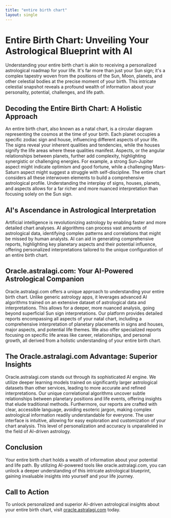 ```yaml
---
title: "entire birth chart"
layout: single
---
```


# Entire Birth Chart: Unveiling Your Astrological Blueprint with AI

Understanding your entire birth chart is akin to receiving a personalized astrological roadmap for your life. It's far more than just your Sun sign; it's a complex tapestry woven from the positions of the Sun, Moon, planets, and other celestial bodies at the precise moment of your birth. This intricate celestial snapshot reveals a profound wealth of information about your personality, potential, challenges, and life path.

## Decoding the Entire Birth Chart: A Holistic Approach

An entire birth chart, also known as a natal chart, is a circular diagram representing the cosmos at the time of your birth.  Each planet occupies a specific zodiac sign and house, influencing different aspects of your life.  The signs reveal your inherent qualities and tendencies, while the houses signify the life areas where these qualities manifest.  Aspects, or the angular relationships between planets, further add complexity, highlighting synergistic or challenging energies.  For example, a strong Sun-Jupiter aspect might indicate optimism and good fortune, while a challenging Mars-Saturn aspect might suggest a struggle with self-discipline.  The entire chart considers all these interwoven elements to build a comprehensive astrological profile.  Understanding the interplay of signs, houses, planets, and aspects allows for a far richer and more nuanced interpretation than focusing solely on the Sun sign.

## AI's Ascendance in Astrological Interpretation

Artificial intelligence is revolutionizing astrology by enabling faster and more detailed chart analyses. AI algorithms can process vast amounts of astrological data, identifying complex patterns and correlations that might be missed by human analysts.  AI can aid in generating comprehensive reports, highlighting key planetary aspects and their potential influence, offering personalized interpretations tailored to the unique configuration of an entire birth chart.

## Oracle.astralagi.com: Your AI-Powered Astrological Companion

Oracle.astralagi.com offers a unique approach to understanding your entire birth chart.  Unlike generic astrology apps, it leverages advanced AI algorithms trained on an extensive dataset of astrological data and interpretations.  This allows for a deeper, more nuanced analysis, going beyond superficial Sun sign interpretations.  Our platform provides detailed reports encompassing all aspects of your natal chart, including a comprehensive interpretation of planetary placements in signs and houses, major aspects, and potential life themes.  We also offer specialized reports focusing on specific life areas like career, relationships, and personal growth, all derived from a holistic understanding of your entire birth chart.

## The Oracle.astralagi.com Advantage: Superior Insights

Oracle.astralagi.com stands out through its sophisticated AI engine. We utilize deeper learning models trained on significantly larger astrological datasets than other services, leading to more accurate and refined interpretations. Our unique correlational algorithms uncover subtle relationships between planetary positions and life events, offering insights that elude traditional methods.  Furthermore, our reports are crafted with clear, accessible language, avoiding esoteric jargon, making complex astrological information readily understandable for everyone. The user interface is intuitive, allowing for easy exploration and customization of your chart analysis.  This level of personalization and accuracy is unparalleled in the field of AI-driven astrology.

## Conclusion

Your entire birth chart holds a wealth of information about your potential and life path.  By utilizing AI-powered tools like oracle.astralagi.com, you can unlock a deeper understanding of this intricate astrological blueprint, gaining invaluable insights into yourself and your life journey.

## Call to Action

To unlock personalized and superior AI-driven astrological insights about your entire birth chart, visit [oracle.astralagi.com](https://oracle.astralagi.com) today.